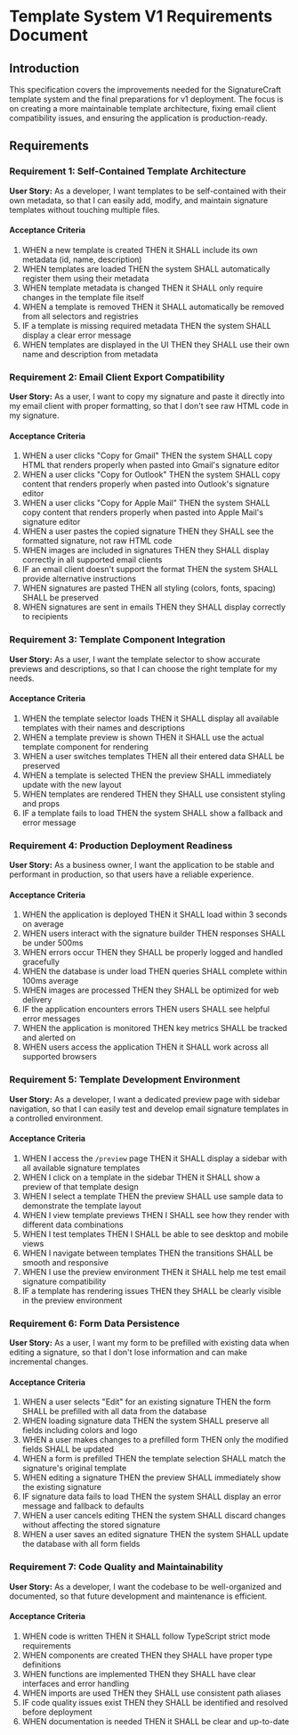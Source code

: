 # Template System V1 Requirements Document

## Introduction

This specification covers the improvements needed for the SignatureCraft template system and the final preparations for v1 deployment. The focus is on creating a more maintainable template architecture, fixing email client compatibility issues, and ensuring the application is production-ready.

## Requirements

### Requirement 1: Self-Contained Template Architecture

**User Story:** As a developer, I want templates to be self-contained with their own metadata, so that I can easily add, modify, and maintain signature templates without touching multiple files.

#### Acceptance Criteria

1. WHEN a new template is created THEN it SHALL include its own metadata (id, name, description)
2. WHEN templates are loaded THEN the system SHALL automatically register them using their metadata
3. WHEN template metadata is changed THEN it SHALL only require changes in the template file itself
4. WHEN a template is removed THEN it SHALL automatically be removed from all selectors and registries
5. IF a template is missing required metadata THEN the system SHALL display a clear error message
6. WHEN templates are displayed in the UI THEN they SHALL use their own name and description from metadata

### Requirement 2: Email Client Export Compatibility

**User Story:** As a user, I want to copy my signature and paste it directly into my email client with proper formatting, so that I don't see raw HTML code in my signature.

#### Acceptance Criteria

1. WHEN a user clicks "Copy for Gmail" THEN the system SHALL copy HTML that renders properly when pasted into Gmail's signature editor
2. WHEN a user clicks "Copy for Outlook" THEN the system SHALL copy content that renders properly when pasted into Outlook's signature editor
3. WHEN a user clicks "Copy for Apple Mail" THEN the system SHALL copy content that renders properly when pasted into Apple Mail's signature editor
4. WHEN a user pastes the copied signature THEN they SHALL see the formatted signature, not raw HTML code
5. WHEN images are included in signatures THEN they SHALL display correctly in all supported email clients
6. IF an email client doesn't support the format THEN the system SHALL provide alternative instructions
7. WHEN signatures are pasted THEN all styling (colors, fonts, spacing) SHALL be preserved
8. WHEN signatures are sent in emails THEN they SHALL display correctly to recipients

### Requirement 3: Template Component Integration

**User Story:** As a user, I want the template selector to show accurate previews and descriptions, so that I can choose the right template for my needs.

#### Acceptance Criteria

1. WHEN the template selector loads THEN it SHALL display all available templates with their names and descriptions
2. WHEN a template preview is shown THEN it SHALL use the actual template component for rendering
3. WHEN a user switches templates THEN all their entered data SHALL be preserved
4. WHEN a template is selected THEN the preview SHALL immediately update with the new layout
5. WHEN templates are rendered THEN they SHALL use consistent styling and props
6. IF a template fails to load THEN the system SHALL show a fallback and error message

### Requirement 4: Production Deployment Readiness

**User Story:** As a business owner, I want the application to be stable and performant in production, so that users have a reliable experience.

#### Acceptance Criteria

1. WHEN the application is deployed THEN it SHALL load within 3 seconds on average
2. WHEN users interact with the signature builder THEN responses SHALL be under 500ms
3. WHEN errors occur THEN they SHALL be properly logged and handled gracefully
4. WHEN the database is under load THEN queries SHALL complete within 100ms average
5. WHEN images are processed THEN they SHALL be optimized for web delivery
6. IF the application encounters errors THEN users SHALL see helpful error messages
7. WHEN the application is monitored THEN key metrics SHALL be tracked and alerted on
8. WHEN users access the application THEN it SHALL work across all supported browsers

### Requirement 5: Template Development Environment

**User Story:** As a developer, I want a dedicated preview page with sidebar navigation, so that I can easily test and develop email signature templates in a controlled environment.

#### Acceptance Criteria

1. WHEN I access the `/preview` page THEN it SHALL display a sidebar with all available signature templates
2. WHEN I click on a template in the sidebar THEN it SHALL show a preview of that template design
3. WHEN I select a template THEN the preview SHALL use sample data to demonstrate the template layout
4. WHEN I view template previews THEN I SHALL see how they render with different data combinations
5. WHEN I test templates THEN I SHALL be able to see desktop and mobile views
6. WHEN I navigate between templates THEN the transitions SHALL be smooth and responsive
7. WHEN I use the preview environment THEN it SHALL help me test email signature compatibility
8. IF a template has rendering issues THEN they SHALL be clearly visible in the preview environment

### Requirement 6: Form Data Persistence

**User Story:** As a user, I want my form to be prefilled with existing data when editing a signature, so that I don't lose information and can make incremental changes.

#### Acceptance Criteria

1. WHEN a user selects "Edit" for an existing signature THEN the form SHALL be prefilled with all data from the database
2. WHEN loading signature data THEN the system SHALL preserve all fields including colors and logo
3. WHEN a user makes changes to a prefilled form THEN only the modified fields SHALL be updated
4. WHEN a form is prefilled THEN the template selection SHALL match the signature's original template
5. WHEN editing a signature THEN the preview SHALL immediately show the existing signature
6. IF signature data fails to load THEN the system SHALL display an error message and fallback to defaults
7. WHEN a user cancels editing THEN the system SHALL discard changes without affecting the stored signature
8. WHEN a user saves an edited signature THEN the system SHALL update the database with all form fields

### Requirement 7: Code Quality and Maintainability

**User Story:** As a developer, I want the codebase to be well-organized and documented, so that future development and maintenance is efficient.

#### Acceptance Criteria

1. WHEN code is written THEN it SHALL follow TypeScript strict mode requirements
2. WHEN components are created THEN they SHALL have proper type definitions
3. WHEN functions are implemented THEN they SHALL have clear interfaces and error handling
4. WHEN imports are used THEN they SHALL use consistent path aliases
5. IF code quality issues exist THEN they SHALL be identified and resolved before deployment
6. WHEN documentation is needed THEN it SHALL be clear and up-to-date